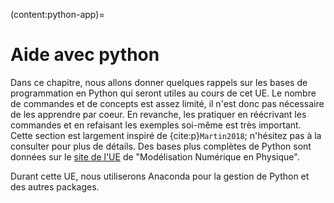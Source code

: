 (content:python-app)=
# Aide avec python

Dans ce chapitre, nous allons donner quelques rappels sur les bases de programmation en Python qui seront utiles au cours de cet UE.
Le nombre de commandes et de concepts est assez limité, il n'est donc pas nécessaire de les apprendre par coeur.
En revanche, les pratiquer en réécrivant les commandes et en refaisant les exemples soi-même est très important.
Cette section est largement inspiré de {cite:p}`Martin2018`; n'hésitez pas à la consulter pour plus de détails.
Des bases plus complètes de Python sont données sur le [site de l'UE](https://phys-mod.readthedocs.io/en/latest/cours-info/installation.html) de "Modélisation Numérique en Physique".

Durant cette UE, nous utiliserons Anaconda pour la gestion de Python et des autres packages.

```{tableofcontents}
```

<!-- ```{bibliography}
:style: alpha
:filter: docname in docnames
``` -->